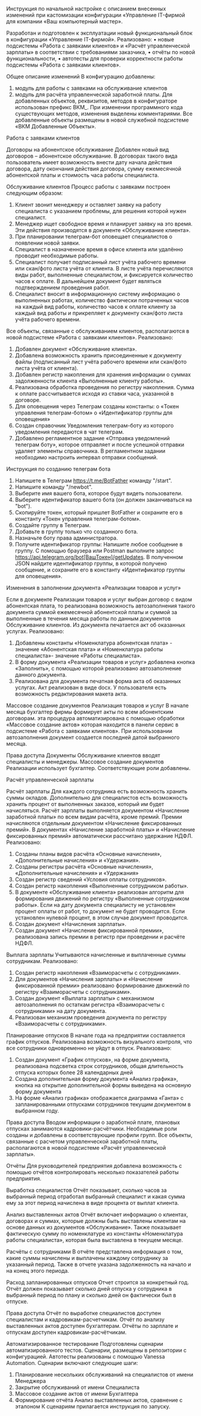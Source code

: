 Инструкция по начальной настройке с описанием внесенных изменений при кастомизации конфигурации «Управление IT-фирмой для компании «Ваш компьютерный мастер».

Разработан и подготовлен к эксплуатации новый функциональный блок в конфигурации «Управление IT-фирмой».
Реализовано:
•	новые подсистемы «Работа с заявками клиентов» и «Расчёт управленческой зарплаты» в соответствии с требованиями заказчика,
•	отчёты по новой функциональности,
•	автотесты для проверки корректности работы подсистемы «Работа с заявками клиентов».

Общее описание изменений
В конфигурацию добавлены: 
1.	модуль для работы с заявками на обслуживание клиентов
2.	модуль для расчёта управленческой заработной платы.
Для добавленных объектов, реквизитов, методов в конфигураторе использован префикс ВКМ_. При изменении программного кода существующих методов, изменения выделены комментариями.
Все добавленные объекты размещены в новой служебной подсистеме «ВКМ Добавленные Объекты».

Работа с заявками клиентов

Договоры на абонентское обслуживание
Добавлен новый вид договоров – абонентское обслуживание. В договорах такого вида пользователь имеет возможность внести дату начала действия договора, дату окончания действия договора, сумму ежемесячной абонентской платы и стоимость часа работы специалиста.

Обслуживание клиентов
Процесс работы с заявками построен следующим образом:
1.	Клиент звонит менеджеру и оставляет заявку на работу специалиста с указанием проблемы, для решения которой нужен специалист.
2.	Менеджер ищет свободное время и планирует заявку на это время. Эти действия производятся в документе «Обслуживание клиента».
3.	При планировании телеграм-бот оповещает специалистов о появлении новой заявки.
4.	Специалист в назначенное время в офисе клиента или удалённо проводит необходимые работы.
5.	Специалист получает подписанный лист учёта рабочего времени или скан/фото листа учёта от клиента. В листе учёта перечисляются виды работ, выполненные специалистом, и фиксируется количество часов к оплате. В дальнейшем документ будет являться подтверждением проведения работ.
6.	Специалист вносит в информационную систему информацию о выполненных работах, количество фактически потраченных часов на каждый вид работы, количество часов к оплате клиенту за каждый вид работы и прикрепляет к документу скан/фото листа учёта рабочего времени.

Все объекты, связанные с обслуживанием клиентов, располагаются в новой подсистеме «Работа с заявками клиентов».
Реализовано:
1.	Добавлен документ «Обслуживание клиента».
2.	Добавлена возможность хранить присоединенные к документу файлы (подписанный лист учёта рабочего времени или скан/фото листа учёта от клиента).
3.	Добавлен регистр накопления для хранения информации о суммах задолженности клиента «Выполненные клиенту работы».
4.	Реализована обработка проведения по регистру накопления. Сумма к оплате рассчитывается исходя из ставки часа, указанной в договоре.
5.	Для оповещения через Телеграм созданы константы:
o	«Токен управления телеграм-ботом»
o	«Идентификатор группы для оповещения»
6.	Создан справочник Уведомления телеграм-боту из которого уведомления передаются в чат телеграм.
7.	Добавлено регламентное задание «Отправка уведомлений телеграм боту», которое отправляет и после успешной отправки удаляет элементы справочника. В регламентном задании необходимо настроить интервал отправки сообщений.

Инструкция по созданию телеграм бота
1.	Напишете в Телеграм https://t.me/BotFather команду "/start".
2.	Напишите команду "/newbot".
3.	Выберите имя вашего бота, которое будут видеть пользователи.
4.	Выберите идентификатор вашего бота (он должен заканчиваться на "bot").
5.	Скопируйте токен, который пришлет BotFather и сохраните его в константу «Токен управления телеграм-ботом».
6.	Создайте группу в Телеграм.
7.	Добавьте в группу только что созданного бота.
8.	Назначьте боту права администратора.
9.	Получите идентификатор группы: Напишите любое сообщение в группу. С помощью браузера или Postman выполните запрос https://api.telegram.org/bot[ВашТокен]/getUpdates. В полученном JSON найдите идентификатор группы, в которой получено сообщение, и сохраните его в константу «Идентификатор группы для оповещения».

Изменения в заполнении документа «Реализации товаров и услуг»

Если в документе Реализации товаров и услуг выбран договор с видом абонентская плата, то реализована возможность автозаполнения такого документа суммой ежемесячной абонентской платы и суммой за выполненные в течения месяца работы по данным документов Обслуживание клиентов. Из документа печатается акт об оказанных услугах.
Реализовано:
1.	Добавлены константы «Номенклатура абонентская плата» - значение «Абонентская плата» и «Номенклатура работы специалиста»- значение «Работы специалиста». 
2.	В форму документа «Реализации товаров и услуг» добавлена кнопка «Заполнить», с помощью которой реализовано автозаполнение данного документа. 
3.	Реализована для документа печатная форма акта об оказанных услугах. Акт реализован в виде docx. У пользователя есть возможность редактирования макета акта.

Массовое создание документов Реализация товаров и услуг
В начале месяца бухгалтер фирмы формирует акты по всем абонентским договорам. эта процедура автоматизирована с помощью обработки «Массовое создание актов» которая находится в панели сервис в подсистеме «Работа с заявками клиентов». При использовании автозаполнения документ создается последней датой выбранного месяца. 

Права доступа
Документы Обслуживание клиентов вводят специалисты и менеджеры. Массовое создание документов Реализации использует бухгалтер. Соответствующие роли добавлены.

Расчёт управленческой зарплаты

Расчёт зарплаты
Для каждого сотрудника есть возможность хранить суммы окладов. Дополнительно для специалистов есть возможность хранить процент от выполненных заказов, который им будет начисляться. Расчёт зарплаты выполняется документом «Начисление заработной платы» по всем видам расчёта, кроме премий. Премии начисляются отдельным документом «Начисление фиксированных премий».
В документах «Начисление заработной платы» и «Начисление фиксированных премий» автоматически рассчитано удержание НДФЛ.
Реализовано:
1.	Созданы планы видов расчёта «Основные начисления», «Дополнительные начисления» и «Удержания».
2.	Созданы регистры расчёта «Основные начисления», «Дополнительные начисления» и «Удержания»
3.	Создан регистр сведений «Условия оплаты сотрудников».
4.	Создан регистр накопления «Выполненные сотрудником работы».
5.	В документе «Обслуживание клиента» реализован алгоритм для формирования движений по регистру «Выполненные сотрудником работы».
Если на дату документа специалисту не установлен процент оплаты от работ, то документ не будет проводится. Если установлен нулевой процент, в этом случае документ проводится.
6.	Создан документ «Начисления зарплаты».
7.	Создан документ «Начисление фиксированной премии», реализована запись премии в регистр при проведении и расчёте НДФЛ.

Выплата зарплаты
Учитываются начисленные и выплаченные суммы сотрудникам.
Реализовано:
1.	Создан регистр накопления «Взаиморасчеты с сотрудниками».
2.	Для документов «Начисления зарплаты» и «Начисление фиксированной премии» реализовано формирование движений по регистру «Взаиморасчеты с сотрудниками».
3.	Создан документ «Выплата зарплаты» с механизмом автозаполнения по остаткам регистра «Взаиморасчеты с сотрудниками» на дату документа.
4.	Реализован механизм проведения документа по регистру «Взаиморасчеты с сотрудниками».

Планирование отпусков
В начале года на предприятии составляется график отпусков. Реализована возможность визуального контроля, что все сотрудники одновременно не уйдут в отпуск.
Реализовано:
1.	Создан документ «График отпусков», на форме документа, реализована подсветка строк сотрудников, общая длительность отпуска которых более 28 календарных дней
2.	Создана дополнительная форму документа «Анализ графика», кнопка на открытие дополнительной формы выведена на основную форму документа
3.	На форме «Анализ графика» отображается диаграмма «Ганта» с запланированными отпусками сотрудников текущим документом в выбранном году. 

Права доступа
Вводом информации о заработной плате, плановых отпусках занимаются кадровики-расчётчики. Необходимые роли созданы и добавлены в соответствующие профили групп.
Все объекты, связанные с расчетом управленческой заработной платы, располагаются в новой подсистеме «Расчёт управленческой зарплаты».

Отчёты
Для руководителей предприятия добавлена возможность с помощью отчётов контролировать несколько показателей работы предприятия. 

Выработка специалистов
Отчёт показывает, сколько часов за выбранный период отработал выбранный специалист и какая сумма ему за этот период начислена в виде процента от выплат клиента.

Анализ выставленных актов
Отчёт включает информацию о клиентах, договорах и суммах, которые должны быть выставлены клиентам на основе данных из документов «Обслуживание». Также показывает фактическую сумму по номенклатуре из константы «Номенклатура работы специалиста», которая была выставлена в текущем месяце.

Расчёты с сотрудниками
В отчёте представлена информация о том, какие суммы начислены и выплачены каждому сотруднику за указанный период. Также в отчете указана задолженность на начало и на конец этого периода.

Расход запланированных отпусков
Отчет строится за конкретный год. Отчёт должен показывает сколько дней отпуска у сотрудника в выбранный период по плану и сколько дней он фактически был в отпуске.

Права доступа
Отчёт по выработке специалистов доступен специалистам и кадровикам-расчетчикам.
Отчёт по анализу выставленных актов доступен бухгалтерам.
Отчёты по зарплате и отпускам доступен кадровикам-расчётчикам.

Автоматизированное тестирование
Подготовлены сценарии автоматизированного тестов. Сценарии, размещены в репозитории с конфигурацией. Автотесты реализованы с помощью Vanessa Automation.
Сценарии включают следующие шаги:
1.	Планирование нескольких обслуживаний на специалистов от имени Менеджера
2.	Закрытие обслуживаний от имени Специалиста
3.	Массовое создание актов от имени Бухгалтера
4.	Формирование отчёта Анализ выставленных актов, сравнение с эталоном
К сценариям прилагается инструкция по запуску.
